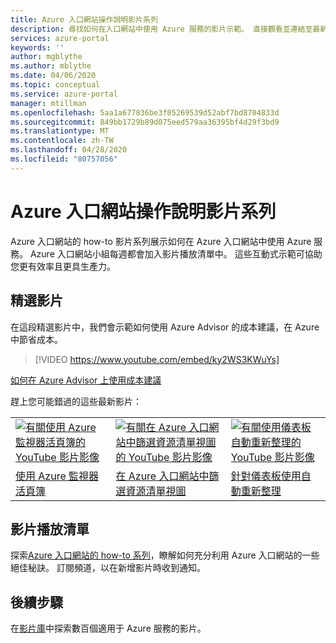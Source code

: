 ```yaml
---
title: Azure 入口網站操作說明影片系列
description: 尋找如何在入口網站中使用 Azure 服務的影片示範。 直接觀看並連結至最新的 how-to 影片。
services: azure-portal
keywords: ''
author: mgblythe
ms.author: mblythe
ms.date: 04/06/2020
ms.topic: conceptual
ms.service: azure-portal
manager: mtillman
ms.openlocfilehash: 5aa1a677836be3f05269539d52abf7bd8704833d
ms.sourcegitcommit: 849bb1729b89d075eed579aa36395bf4d29f3bd9
ms.translationtype: MT
ms.contentlocale: zh-TW
ms.lasthandoff: 04/28/2020
ms.locfileid: "80757056"
---
```

# <a name="azure-portal-how-to-video-series"></a>Azure 入口網站操作說明影片系列

Azure 入口網站的 how-to 影片系列展示如何在 Azure 入口網站中使用 Azure 服務。 Azure 入口網站小組每週都會加入影片播放清單中。 這些互動式示範可協助您更有效率且更具生產力。

## <a name="featured-video"></a>精選影片

在這段精選影片中，我們會示範如何使用 Azure Advisor 的成本建議，在 Azure 中節省成本。

> [!VIDEO https://www.youtube.com/embed/ky2WS3KWuYs]

[如何在 Azure Advisor 上使用成本建議](https://www.youtube.com/watch?v=ky2WS3KWuYs)

趕上您可能錯過的這些最新影片：

|   |   |   |
| ------| ------ | ------ |
| [![有關使用 Azure 監視器活頁簿的 YouTube 影片影像](https://i.ytimg.com/vi/Z5xRyy3HB8U/hqdefault.jpg?sqp=-oaymwEYCKgBEF5IVfKriqkDCwgBFQAAiEIYAXAB&rs=AOn4CLAf2gcTSuNBP-DczGeEB7rQLKc4UQ)](http://www.youtube.com/watch?v=Z5xRyy3HB8U) | [![有關在 Azure 入口網站中篩選資源清單視圖的 YouTube 影片影像](https://i.ytimg.com/vi/L3I-xOZKWcg/hqdefault.jpg?sqp=-oaymwEYCKgBEF5IVfKriqkDCwgBFQAAiEIYAXAB&rs=AOn4CLBUZwS_xaZIkYNakpHFvFIiD8i-Tw)](http://www.youtube.com/watch?v=L3I-xOZKWcg) | [![有關使用儀表板自動重新整理的 YouTube 影片影像](https://i.ytimg.com/vi/tVoDXygZzWM/hqdefault.jpg?sqp=-oaymwEYCKgBEF5IVfKriqkDCwgBFQAAiEIYAXAB&rs=AOn4CLAiBhmM0tZo_eV_u_JClkx3SXaWFw)](http://www.youtube.com/watch?v=tVoDXygZzWM) |
| [使用 Azure 監視器活頁簿](https://www.youtube.com/watch?v=Z5xRyy3HB8U) | [在 Azure 入口網站中篩選資源清單視圖](https://www.youtube.com/watch?v=L3I-xOZKWcg) | [針對儀表板使用自動重新整理](https://www.youtube.com/watch?v=tVoDXygZzWM) |

## <a name="video-playlist"></a>影片播放清單

探索[Azure 入口網站的 how-to 系列](https://www.youtube.com/playlist?list=PLLasX02E8BPBKgXP4oflOL29TtqTzwhxR)，瞭解如何充分利用 Azure 入口網站的一些絕佳秘訣。 訂閱頻道，以在新增影片時收到通知。

## <a name="next-steps"></a>後續步驟

在[影片庫](https://azure.microsoft.com/resources/videos/index/?tag=microsoft-azure-portal)中探索數百個適用于 Azure 服務的影片。
